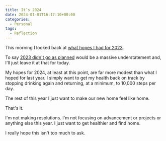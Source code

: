 ```yaml
---
title: It’s 2024
date: 2024-01-01T16:17:10+00:00
categories:
  - Personal
tags:
  - Reflection
---
```


This morning I looked back at [what hopes I had for 2023][1].

To say [2023 didn't go as planned][2] would be a massive understatement and, I'll just leave it at that for today.

My hopes for 2024, at least at this point, are far more modest than what I hoped for last year. I simply want to get my health back on track by stopping drinking again and returning, at a minimum, to 10,000 steps per day.

The rest of this year I just want to make our new home feel like home.

That's it.

I'm not making resolutions. I'm not focusing on advancement or projects or anything else this year. I just want to get healthier and find home.

I really hope this isn't too much to ask.

 [1]: /2023/01/hello-2023/
 [2]: 2023/12/good-riddance-2023/